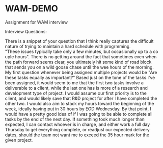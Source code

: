 # WAM-DEMO
Assignment for WAM interview

Interview Questions:

There is a snippet of your question that I think really captures the difficult nature of trying to maintain a hard schedule with progrmming. "These issues typically take only a few minutes, but occasionally up to a couple hours". There is no getting around the fact that sometimes even when the path forward seems clear, you ultimately hit some kind of road block that sends you on a wild goose chase until the wee hours of the morning. My first question whenever being assigned multiple projects would be "Are these tasks equally as important?" Based just on the tone of the tasks I've been assigned, it would seem to me that the first two tasks involve a deliverable to a client, while the last one has is more of a research and development type of project. I would assume our first priority is to the client, and would likely save that R&D project for after I have completed the other two. I would also aim to stack my hours toward the beginning of the week, ideally having put in 30 hours by EOD Wednesday. By that point, I would have a pretty good idea of if I was going to be able to complete all tasks by the end of the next day. If something took much longer than expected, I can contact whoever is in charge, and either work a full day Thursday to get everything complete, or readjust our expected delivery dates, should the team not want me to exceed the 35 hour mark for the given project.


